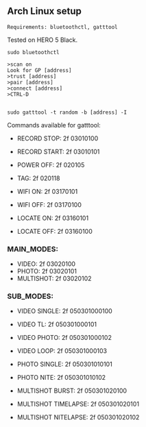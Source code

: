 ## Arch Linux setup

```shell
Requirements: bluetoothctl, gatttool
```

Tested on HERO 5 Black.


```shell
sudo bluetoothctl
```

```shell
>scan on
Look for GP [address]
>trust [address]
>pair [address]
>connect [address]
>CTRL-D
```

```shell

sudo gatttool -t random -b [address] -I

```

Commands available for gatttool:


- RECORD STOP: 2f 03010100
- RECORD START: 2f 03010101
- POWER OFF: 2f 020105
- TAG: 2f 020118

- WIFI ON: 2f 03170101
- WIFI OFF: 2f 03170100
- LOCATE ON: 2f 03160101
- LOCATE OFF: 2f 03160100

### MAIN_MODES:

- VIDEO: 2f 03020100
- PHOTO: 2f 03020101
- MULTISHOT: 2f 03020102

### SUB_MODES:

- VIDEO SINGLE: 2f 050301000100
- VIDEO TL: 2f 050301000101
- VIDEO PHOTO: 2f 050301000102
- VIDEO LOOP: 2f 050301000103

- PHOTO SINGLE: 2f 050301010101
- PHOTO NITE: 2f 050301010102

- MULTISHOT BURST: 2f 050301020100
- MULTISHOT TIMELAPSE: 2f 050301020101
- MULTISHOT NITELAPSE: 2f 050301020102


